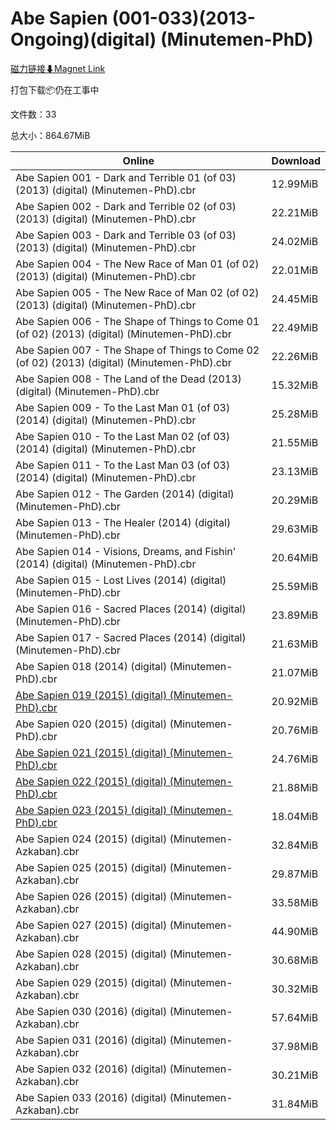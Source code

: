 # Abe Sapien (001-033)(2013-Ongoing)(digital) (Minutemen-PhD)

[磁力链接⬇Magnet Link](magnet:?xt=urn:btih:3c0d24734c56b2482d808abc040e069b020b2de4&dn=Abe%20Sapien%20%28001-033%29%282013-Ongoing%29%28digital%29%20%28Minutemen-PhD%29)

打包下载📦仍在工事中

文件数：33

总大小：864.67MiB

Online | Download
--- | ---
Abe Sapien 001 - Dark and Terrible 01 (of 03) (2013) (digital) (Minutemen-PhD).cbr | 12.99MiB
Abe Sapien 002 - Dark and Terrible 02 (of 03) (2013) (digital) (Minutemen-PhD).cbr | 22.21MiB
Abe Sapien 003 - Dark and Terrible 03 (of 03) (2013) (digital) (Minutemen-PhD).cbr | 24.02MiB
Abe Sapien 004 - The New Race of Man 01 (of 02) (2013) (digital) (Minutemen-PhD).cbr | 22.01MiB
Abe Sapien 005 - The New Race of Man 02 (of 02) (2013) (digital) (Minutemen-PhD).cbr | 24.45MiB
Abe Sapien 006 - The Shape of Things to Come 01 (of 02) (2013) (digital) (Minutemen-PhD).cbr | 22.49MiB
Abe Sapien 007 - The Shape of Things to Come 02 (of 02) (2013) (digital) (Minutemen-PhD).cbr | 22.26MiB
Abe Sapien 008 - The Land of the Dead (2013) (digital) (Minutemen-PhD).cbr | 15.32MiB
Abe Sapien 009 - To the Last Man 01 (of 03) (2014) (digital) (Minutemen-PhD).cbr | 25.28MiB
Abe Sapien 010 - To the Last Man 02 (of 03) (2014) (digital) (Minutemen-PhD).cbr | 21.55MiB
Abe Sapien 011 - To the Last Man 03 (of 03) (2014) (digital) (Minutemen-PhD).cbr | 23.13MiB
Abe Sapien 012 - The Garden (2014) (digital) (Minutemen-PhD).cbr | 20.29MiB
Abe Sapien 013 - The Healer (2014) (digital) (Minutemen-PhD).cbr | 29.63MiB
Abe Sapien 014 - Visions, Dreams, and Fishin' (2014) (digital) (Minutemen-PhD).cbr | 20.64MiB
Abe Sapien 015 - Lost Lives (2014) (digital) (Minutemen-PhD).cbr | 25.59MiB
Abe Sapien 016 - Sacred Places (2014) (digital) (Minutemen-PhD).cbr | 23.89MiB
Abe Sapien 017 - Sacred Places (2014) (digital) (Minutemen-PhD).cbr | 21.63MiB
Abe Sapien 018 (2014) (digital) (Minutemen-PhD).cbr | 21.07MiB
[Abe Sapien 019 (2015) (digital) (Minutemen-PhD).cbr](https://github.com/alicewish/markdown/blob/master/comic/Abe-Sapien-019-2015-digital-Minutemen-PhD-cbr.md) | 20.92MiB
Abe Sapien 020 (2015) (digital) (Minutemen-PhD).cbr | 20.76MiB
[Abe Sapien 021 (2015) (digital) (Minutemen-PhD).cbr](https://github.com/alicewish/markdown/blob/master/comic/Abe-Sapien-021-2015-digital-Minutemen-PhD-cbr.md) | 24.76MiB
[Abe Sapien 022 (2015) (digital) (Minutemen-PhD).cbr](https://github.com/alicewish/markdown/blob/master/comic/Abe-Sapien-022-2015-digital-Minutemen-PhD-cbr.md) | 21.88MiB
[Abe Sapien 023 (2015) (digital) (Minutemen-PhD).cbr](https://github.com/alicewish/markdown/blob/master/comic/Abe-Sapien-023-2015-digital-Minutemen-PhD-cbr.md) | 18.04MiB
Abe Sapien 024 (2015) (digital) (Minutemen-Azkaban).cbr | 32.84MiB
Abe Sapien 025 (2015) (digital) (Minutemen-Azkaban).cbr | 29.87MiB
Abe Sapien 026 (2015) (digital) (Minutemen-Azkaban).cbr | 33.58MiB
Abe Sapien 027 (2015) (digital) (Minutemen-Azkaban).cbr | 44.90MiB
Abe Sapien 028 (2015) (digital) (Minutemen-Azkaban).cbr | 30.68MiB
Abe Sapien 029 (2015) (digital) (Minutemen-Azkaban).cbr | 30.32MiB
Abe Sapien 030 (2016) (digital) (Minutemen-Azkaban).cbr | 57.64MiB
Abe Sapien 031 (2016) (digital) (Minutemen-Azkaban).cbr | 37.98MiB
Abe Sapien 032 (2016) (digital) (Minutemen-Azkaban).cbr | 30.21MiB
Abe Sapien 033 (2016) (digital) (Minutemen-Azkaban).cbr | 31.84MiB